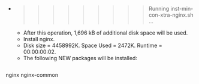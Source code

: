 * >>>>>>>>> Running inst-min-con-xtra-nginx.sh ...
  * After this operation, 1,696 kB of additional disk space will be used.
  * Install nginx.
  * Disk size = 4458992K. Space Used = 2472K. Runtime = 00:00:00:02.
  * The following NEW packages will be installed:
  ```bash
nginx nginx-common
  ```
